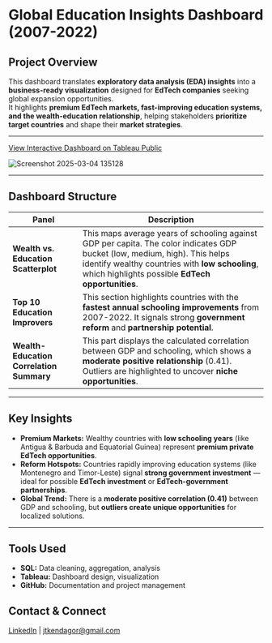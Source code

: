 # Global Education Insights Dashboard (2007-2022)

## Project Overview
This dashboard translates **exploratory data analysis (EDA) insights** into a **business-ready visualization** designed for **EdTech companies** seeking global expansion opportunities.  
It highlights **premium EdTech markets, fast-improving education systems, and the wealth-education relationship**, helping stakeholders **prioritize target countries** and shape their **market strategies**.

---
[View Interactive Dashboard on Tableau Public](https://public.tableau.com/app/profile/joshua.kendagor/viz/GlobalEducationInsightsDashboard2007-2022/Dashboard1)  

![Screenshot 2025-03-04 135128](https://github.com/user-attachments/assets/c2343dcc-8728-4f3b-b7d7-2e10d394db1c)

---

## Dashboard Structure
| Panel | Description |
|---|---|
| **Wealth vs. Education Scatterplot** | This maps average years of schooling against GDP per capita. The color indicates GDP bucket (low, medium, high). This helps identify wealthy countries with **low schooling**, which highlights possible **EdTech opportunities**. |
| **Top 10 Education Improvers** | This section highlights countries with the **fastest annual schooling improvements** from 2007-2022. It signals strong **government reform** and **partnership potential**. |
| **Wealth-Education Correlation Summary** | This part displays the calculated correlation between GDP and schooling, which shows a **moderate positive relationship** (0.41). Outliers are highlighted to uncover **niche opportunities**. |

---

## Key Insights
- **Premium Markets:** Wealthy countries with **low schooling years** (like Antigua & Barbuda and Equatorial Guinea) represent **premium private EdTech opportunities**.
- **Reform Hotspots:** Countries rapidly improving education systems (like Montenegro and Timor-Leste) signal **strong government investment** — ideal for possible **EdTech investment** or **EdTech-government partnerships**.
-  **Global Trend:** There is a **moderate positive correlation (0.41)** between GDP and schooling, but **outliers create unique opportunities** for localized solutions.

---

## Tools Used
- **SQL:** Data cleaning, aggregation, analysis
- **Tableau:** Dashboard design, visualization
- **GitHub:** Documentation and project management

## Contact & Connect
[LinkedIn](https://www.linkedin.com/in/joshuakendagor/) | jtkendagor@gmail.com
